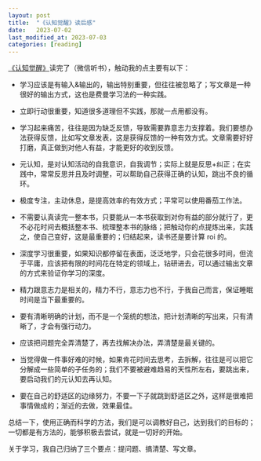 ```yaml
---
layout: post
title:  "《认知觉醒》读后感"
date:   2023-07-02
last_modified_at: 2023-07-03
categories: [reading]
---
```


[《认知觉醒》](https://book.douban.com/subject/35193035/)读完了（微信听书），触动我的点主要有以下：
  
* 学习应该是有输入&输出的，输出特别重要，但往往被忽略了；写文章是一种很好的输出方式，这也是费曼学习法的一种实践。    

* 立即行动很重要，知道很多道理但不实践，那就一点用都没有。
  
* 学习起来痛苦，往往是因为缺乏反馈，导致需要靠意志力支撑着。我们要想办法获得反馈，比如写文章发表，这是获得反馈的一种有效方式。文章需要好好打磨，真正做到对他人有益，才能更好的收到反馈。  
  
* 元认知，是对认知活动的自我意识，自我调节；实际上就是反思+纠正；在实践中，常常反思并且及时调整，可以帮助自己获得正确的认知，跳出不良的循环。
  
* 极度专注，主动休息，是提高效率的有效方式；平常可以使用番茄工作法。  

* 不需要认真读完一整本书，只要能从一本书获取到对你有益的部分就行了，更不必花时间去概括整本书、梳理整本书的脉络；把触动你的点提炼出来，实践之，使自己变好，这是最重要的；归结起来，读书还是要计算 roi 的。     

* 深度学习很重要，如果知识都停留在表面，泛泛地学，只会花很多时间，但流于平庸，应该把有限的时间花在特定的领域上，钻研进去，可以通过输出文章的方式来验证你学习的深度。  

* 精力跟意志力是相关的，精力不行，意志力也不行，于我自己而言，保证睡眠时间是当下最重要的。

* 要有清晰明确的计划，而不是一个笼统的想法，把计划清晰的写出来，只有清晰了，才会有强行动力。

* 应该把问题完全弄清楚了，再去找解决办法，弄清楚是最关键的。

* 当觉得做一件事好难的时候，如果肯花时间去思考，去拆解，往往是可以把它分解成一些简单的子任务的；我们不要被避难趋易的天性所左右，要跳出来，要启动我们的元认知去再认知。

* 要在自己的舒适区的边缘努力，不要一下子就跳到舒适区之外，这样是很难把事情做成的；渐近的去做，效果最佳。


总结一下，使用正确而科学的方法，我们是可以调教好自己，达到我们的目标的；一切都是有方法的，能够积极去尝试，就是一切好的开始。  
   
   
关于学习，我自己归纳了三个要点：提问题、搞清楚、写文章。




  
